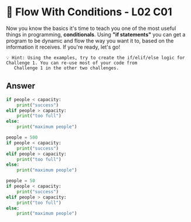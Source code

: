 # 🌊 Flow With Conditions - L02 C01

Now you know the basics it's time to teach you one of the most useful things in programming, **conditionals**. Using **"if statements"** you can get a program to be dynamic and flow the way you want it to, based on the information it receives. If you're ready, let's go!

```
💡 Hint: Using the examples, try to create the if/elif/else logic for Challenge 1. You can re-use most of your code from
   Challenge 1 in the other two challenges.
```

## Answer

```python
if people < capacity:
    print("success")
elif people > capacity:
    print("too full")
else:
    print("maximum people")

people = 500
if people < capacity:
    print("success")
elif people > capacity:
    print("too full")
else:
    print("maximum people")

people = 50
if people < capacity:
    print("success")
elif people > capacity:
    print("too full")
else:
    print("maximum people")
```
